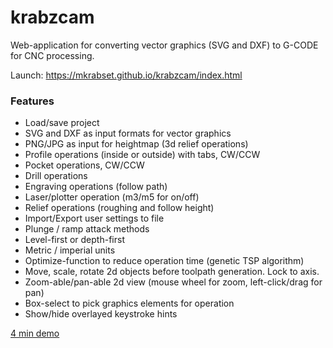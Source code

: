 # krabzcam
Web-application for converting vector graphics (SVG and DXF) to G-CODE for CNC processing.

Launch: https://mkrabset.github.io/krabzcam/index.html


### Features
* Load/save project
* SVG and DXF as input formats for vector graphics
* PNG/JPG as input for heightmap (3d relief operations)
* Profile operations (inside or outside) with tabs, CW/CCW
* Pocket operations, CW/CCW
* Drill operations
* Engraving operations (follow path)
* Laser/plotter operation (m3/m5 for on/off)
* Relief operations (roughing and follow height)
* Import/Export user settings to file
* Plunge / ramp attack methods
* Level-first or depth-first
* Metric / imperial units
* Optimize-function to reduce operation time (genetic TSP algorithm)
* Move, scale, rotate 2d objects before toolpath generation. Lock to axis.
* Zoom-able/pan-able 2d view (mouse wheel for zoom, left-click/drag for pan)
* Box-select to pick graphics elements for operation
* Show/hide overlayed keystroke hints


[4 min demo](https://flic.kr/p/2kceNgL)


